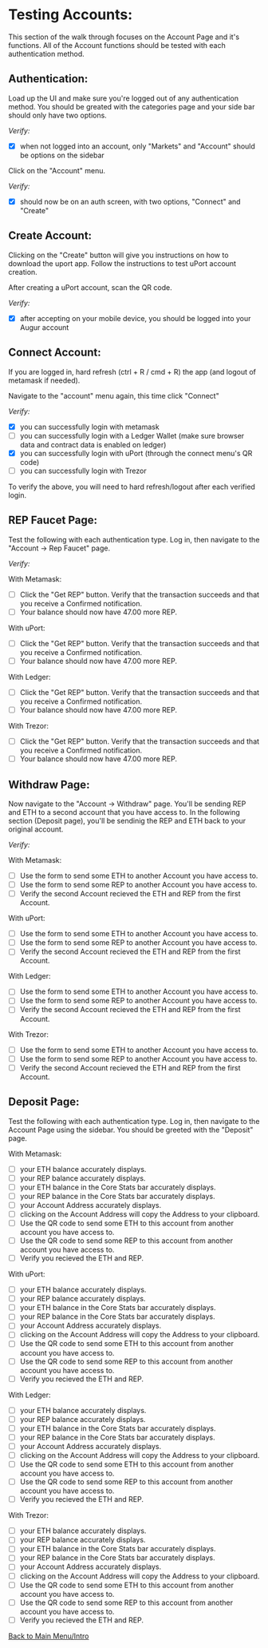 # Testing Accounts:

This section of the walk through focuses on the Account Page and it's functions. All of the Account functions should be tested with each authentication method.

## Authentication:

Load up the UI and make sure you're logged out of any authentication method. You should be greated with the categories page and your side bar should only have two options.

*Verify:*
- [x] when not logged into an account, only "Markets" and "Account" should be options on the sidebar

Click on the "Account" menu.

*Verify:*
- [x] should now be on an auth screen, with two options, "Connect" and "Create"

## Create Account:

Clicking on the "Create" button will give you instructions on how to download the uport app. Follow the instructions to test uPort account creation.

After creating a uPort account, scan the QR code.

*Verify:*
- [x] after accepting on your mobile device, you should be logged into your Augur account

## Connect Account:

If you are logged in, hard refresh (ctrl + R / cmd + R) the app (and logout of metamask if needed).

Navigate to the "account" menu again, this time click "Connect"

*Verify:*
- [x] you can successfully login with metamask
- [ ] you can successfully login with a Ledger Wallet (make sure browser data and contract data is enabled on ledger)
- [x] you can successfully login with uPort (through the connect menu's QR code)
- [ ] you can successfully login with Trezor

To verify the above, you will need to hard refresh/logout after each verified login. 

## REP Faucet Page:

Test the following with each authentication type. Log in, then navigate to the "Account -> Rep Faucet" page.

*Verify:*

With Metamask:

- [ ] Click the "Get REP" button. Verify that the transaction succeeds and that you receive a Confirmed notification.
- [ ] Your balance should now have 47.00 more REP.

With uPort:

- [ ] Click the "Get REP" button. Verify that the transaction succeeds and that you receive a Confirmed notification.
- [ ] Your balance should now have 47.00 more REP.

With Ledger:

- [ ] Click the "Get REP" button. Verify that the transaction succeeds and that you receive a Confirmed notification.
- [ ] Your balance should now have 47.00 more REP.

With Trezor:

- [ ] Click the "Get REP" button. Verify that the transaction succeeds and that you receive a Confirmed notification.
- [ ] Your balance should now have 47.00 more REP.

## Withdraw Page:

Now navigate to the "Account -> Withdraw" page. You'll be sending REP and ETH to a second account that you have access to. In the following section (Deposit page), you'll be sendinig the REP and ETH back to your original account.

*Verify:* 

With Metamask:

- [ ] Use the form to send some ETH to another Account you have access to.
- [ ] Use the form to send some REP to another Account you have access to.
- [ ] Verify the second Account recieved the ETH and REP from the first Account.

With uPort:

- [ ] Use the form to send some ETH to another Account you have access to.
- [ ] Use the form to send some REP to another Account you have access to.
- [ ] Verify the second Account recieved the ETH and REP from the first Account.

With Ledger:

- [ ] Use the form to send some ETH to another Account you have access to.
- [ ] Use the form to send some REP to another Account you have access to.
- [ ] Verify the second Account recieved the ETH and REP from the first Account.

With Trezor:

- [ ] Use the form to send some ETH to another Account you have access to.
- [ ] Use the form to send some REP to another Account you have access to.
- [ ] Verify the second Account recieved the ETH and REP from the first Account.

## Deposit Page:

Test the following with each authentication type. Log in, then navigate to the Account Page using the sidebar. You should be greeted with the "Deposit" page.

With Metamask:

- [ ] your ETH balance accurately displays.
- [ ] your REP balance accurately displays. 
- [ ] your ETH balance in the Core Stats bar accurately displays.
- [ ] your REP balance in the Core Stats bar accurately displays. 
- [ ] your Account Address accurately displays.
- [ ] clicking on the Account Address will copy the Address to your clipboard.
- [ ] Use the QR code to send some ETH to this account from another account you have access to.
- [ ] Use the QR code to send some REP to this account from another account you have access to.
- [ ] Verify you recieved the ETH and REP.

With uPort:

- [ ] your ETH balance accurately displays.
- [ ] your REP balance accurately displays. 
- [ ] your ETH balance in the Core Stats bar accurately displays.
- [ ] your REP balance in the Core Stats bar accurately displays. 
- [ ] your Account Address accurately displays.
- [ ] clicking on the Account Address will copy the Address to your clipboard.
- [ ] Use the QR code to send some ETH to this account from another account you have access to.
- [ ] Use the QR code to send some REP to this account from another account you have access to.
- [ ] Verify you recieved the ETH and REP.

With Ledger:

- [ ] your ETH balance accurately displays.
- [ ] your REP balance accurately displays. 
- [ ] your ETH balance in the Core Stats bar accurately displays.
- [ ] your REP balance in the Core Stats bar accurately displays. 
- [ ] your Account Address accurately displays.
- [ ] clicking on the Account Address will copy the Address to your clipboard.
- [ ] Use the QR code to send some ETH to this account from another account you have access to.
- [ ] Use the QR code to send some REP to this account from another account you have access to.
- [ ] Verify you recieved the ETH and REP.

With Trezor:

- [ ] your ETH balance accurately displays.
- [ ] your REP balance accurately displays. 
- [ ] your ETH balance in the Core Stats bar accurately displays.
- [ ] your REP balance in the Core Stats bar accurately displays. 
- [ ] your Account Address accurately displays.
- [ ] clicking on the Account Address will copy the Address to your clipboard.
- [ ] Use the QR code to send some ETH to this account from another account you have access to.
- [ ] Use the QR code to send some REP to this account from another account you have access to.
- [ ] Verify you recieved the ETH and REP.

[Back to Main Menu/Intro](https://github.com/AugurProject/augur-walkthrough/)
